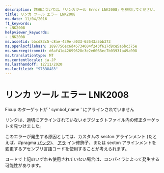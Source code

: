 ```yaml
---
description: 詳細については、「リンカツール Error LNK2008」を参照してください。
title: リンカ ツール エラー LNK2008
ms.date: 11/04/2016
f1_keywords:
- LNK2008
helpviewer_keywords:
- LNK2008
ms.assetid: bbcd83c5-c8ae-439e-a033-63643a5bb373
ms.openlocfilehash: 1897756ec6d46734604f243f617d9ce5a6bc375e
ms.sourcegitcommit: d6af41e42699628c3e2e6063ec7b03931a49a098
ms.translationtype: MT
ms.contentlocale: ja-JP
ms.lasthandoff: 12/11/2020
ms.locfileid: "97338483"
---
```

# <a name="linker-tools-error-lnk2008"></a>リンカ ツール エラー LNK2008

Fixup のターゲットが ' symbol_name ' にアラインされていません

リンクは、適切にアラインされていないオブジェクトファイル内の修正ターゲットを見つけました。

このエラーが発生する原因としては、カスタムの secton アラインメント (たとえば、#pragma [パック](../../preprocessor/pack.md))、 [アラ](../../cpp/align-cpp.md) イン修飾子、または secton アラインメントを変更するアセンブリ言語コードを使用することが考えられます。

コードで上記のいずれも使用されていない場合は、コンパイラによって発生する可能性があります。
